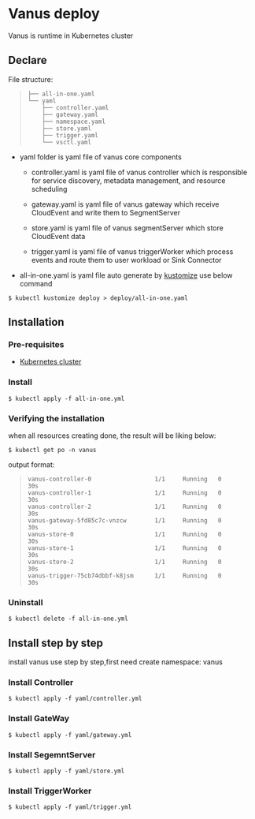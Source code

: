 # Vanus deploy

Vanus is runtime in Kubernetes cluster

## Declare

File structure:
> ```
> ├── all-in-one.yaml
> └── yaml
>     ├── controller.yaml
>     ├── gateway.yaml
>     ├── namespace.yaml
>     ├── store.yaml
>     ├── trigger.yaml
>     └── vsctl.yaml
> 
> ```
* yaml folder is yaml file of vanus core components

  * controller.yaml is yaml file of vanus controller which is responsible for service discovery, metadata management, and resource scheduling
  
  * gateway.yaml is yaml file of vanus gateway which receive CloudEvent and write them to SegmentServer
  
  * store.yaml is yaml file of vanus segmentServer which store CloudEvent data
  
  * trigger.yaml is yaml file of vanus triggerWorker which process events and route them to user workload or Sink Connector

* all-in-one.yaml is yaml file auto generate by [kustomize][kustomize]  use below command

```shell
$ kubectl kustomize deploy > deploy/all-in-one.yaml
```

## Installation

### Pre-requisites
- [Kubernetes cluster]( https://kubernetes.io/docs/setup/)

### Install

```shell
$ kubectl apply -f all-in-one.yml
```
### Verifying the installation

when all resources creating done, the result will be liking below:
```shell
$ kubectl get po -n vanus
```
output format:
>```
> vanus-controller-0                  1/1     Running   0             30s
> vanus-controller-1                  1/1     Running   0             30s
> vanus-controller-2                  1/1     Running   0             30s
> vanus-gateway-5fd85c7c-vnzcw        1/1     Running   0             30s
> vanus-store-0                       1/1     Running   0             30s
> vanus-store-1                       1/1     Running   0             30s
> vanus-store-2                       1/1     Running   0             30s
> vanus-trigger-75cb74dbbf-k8jsm      1/1     Running   0             30s
> ```

### Uninstall

```shell
$ kubectl delete -f all-in-one.yml
```

## Install step by step

install vanus use step by step,first need create namespace: vanus

### Install Controller

```shell
$ kubectl apply -f yaml/controller.yml
```

### Install GateWay

```shell
$ kubectl apply -f yaml/gateway.yml
```

### Install SegemntServer

```shell
$ kubectl apply -f yaml/store.yml
```

### Install TriggerWorker

```shell
$ kubectl apply -f yaml/trigger.yml
```

[kustomize]: https://kustomize.io/